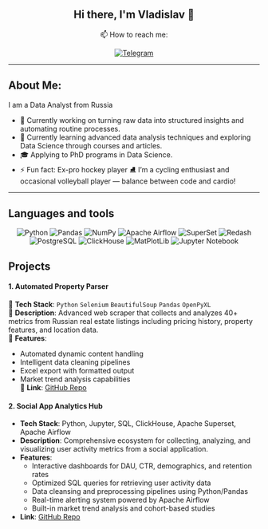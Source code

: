 <div align='center'>
  
## Hi there, I'm Vladislav 👋

📫 How to reach me:

[![Telegram](https://img.shields.io/badge/-Telegram-0b0038?style=for-the-badge&logo=Telegram&logoColor=3c78a9)](https://t.me/trombeee/)

</div>

---

## About Me:

I am a Data Analyst from Russia

- 🔭 Currently working on turning raw data into structured insights and automating routine processes.
- 🌱 Currently learning advanced data analysis techniques and exploring Data Science through courses and articles.
- 🎓 Applying to PhD programs in Data Science.
- ⚡ Fun fact: Ex-pro hockey player ⛸️ I’m a cycling enthusiast and occasional volleyball player — balance between code and cardio!

---

## Languages and tools
<div align="center">

![Python](https://img.shields.io/badge/-Python-0b0038?style=for-the-badge&logo=python&logoColor=3c78a9)
![Pandas](https://img.shields.io/badge/pandas-0b0038?style=for-the-badge&logo=pandas&logoColor=white)
![NumPy](https://img.shields.io/badge/numpy-0b0038?style=for-the-badge&logo=numpy&logoColor=4c74cc)
![Apache Airflow](https://img.shields.io/badge/Apache%20Airflow-0b0038?style=for-the-badge&logo=Apache%20Airflow&logoColor=e4351d)
![SuperSet](https://img.shields.io/badge/Apache%20Superset-0b0038?style=for-the-badge&logo=Apache%20Superset&logoColor=e4351d)
![Redash](https://img.shields.io/badge/Redash-0b0038?style=for-the-badge&logo=Redash&logoColor=e4351d)
![PostgreSQL](https://img.shields.io/badge/PostgreSQL-0b0038?style=for-the-badge&logo=PostgreSQL&logoColor=e4351d)
![ClickHouse](https://img.shields.io/badge/Clickhouse-0b0038?style=for-the-badge&logo=Clickhouse&logoColor=e4351d)
![MatPlotLib](https://img.shields.io/badge/matplotlib-0b0038?style=for-the-badge&logo=matplotlib&logoColor=e4351d)
![Jupyter Notebook](https://img.shields.io/badge/Jupyter%20Notebook-0b0038?style=for-the-badge&logo=Jupyter%20Notebook&logoColor=e4351d)

</div>

## Projects

#### 1. Automated Property Parser
🔹 **Tech Stack**: `Python` `Selenium` `BeautifulSoup` `Pandas` `OpenPyXL`  
🔹 **Description**: Advanced web scraper that collects and analyzes 40+ metrics from Russian real estate listings including pricing history, property features, and location data.  
🔹 **Features**:  
- Automated dynamic content handling  
- Intelligent data cleaning pipelines  
- Excel export with formatted output  
- Market trend analysis capabilities  
🔹 **Link**: [GitHub Repo](https://github.com/tromb17/real_estate_parsing)

#### 2. Social App Analytics Hub

- **Tech Stack**: Python, Jupyter, SQL, ClickHouse, Apache Superset, Apache Airflow
- **Description**: Comprehensive ecosystem for collecting, analyzing, and visualizing user activity metrics from a social application.
- **Features**:
  - Interactive dashboards for DAU, CTR, demographics, and retention rates
  - Optimized SQL queries for retrieving user activity data
  - Data cleansing and preprocessing pipelines using Python/Pandas
  - Real-time alerting system powered by Apache Airflow
  - Built-in market trend analysis and cohort-based studies
- **Link**: [GitHub Repo](https://github.com/tromb17/social-messenger-analytics)

